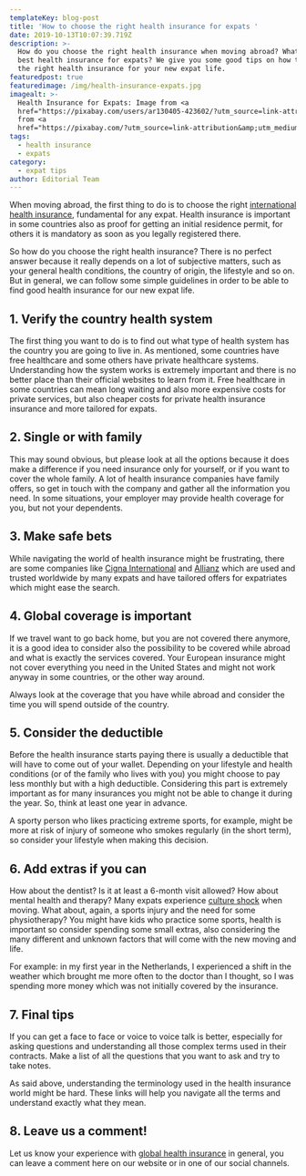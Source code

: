 ```yaml
---
templateKey: blog-post
title: 'How to choose the right health insurance for expats '
date: 2019-10-13T10:07:39.719Z
description: >-
  How do you choose the right health insurance when moving abroad? What is the
  best health insurance for expats? We give you some good tips on how to choose
  the right health insurance for your new expat life.
featuredpost: true
featuredimage: /img/health-insurance-expats.jpg
imagealt: >-
  Health Insurance for Expats: Image from <a
  href="https://pixabay.com/users/ar130405-423602/?utm_source=link-attribution&amp;utm_medium=referral&amp;utm_campaign=image&amp;utm_content=2082630">ar130405</a>
  from <a
  href="https://pixabay.com/?utm_source=link-attribution&amp;utm_medium=referral&amp;utm_campaign=image&amp;utm_content=2082630">Pixabay</a>
tags:
  - health insurance
  - expats
category:
  - expat tips
author: Editorial Team
---
```

When moving abroad, the first thing to do is to choose the right [international health insurance](https://expatfinancial.com/international-health-insurance/),  fundamental for any expat. Health insurance is important in some countries also as proof for getting an initial residence permit, for others it is mandatory as soon as you legally registered there.

So how do you choose the right health insurance? There is no perfect answer because it really depends on a lot of subjective matters, such as your general health conditions, the country of origin, the lifestyle and so on. But in general, we can follow some simple guidelines  in order to be able to find good health insurance for our new expat life.

## 1. Verify the country health system

The first thing you want to do is to find out what type of health system has the country you are going to live in. As mentioned, some countries have free healthcare and some others have private healthcare systems. Understanding how the system works is extremely important and there is no better place than their official websites to learn from it. Free healthcare in some countries can mean long waiting and also more expensive costs for private services, but also cheaper costs for private health insurance insurance and more tailored for expats.

## 2. Single or with family

This may sound obvious, but please look at all the options because it does make a difference if you need insurance only for yourself, or if you want to cover the whole family. A lot of health insurance companies have family offers, so get in touch with the company and gather all the information you need. In some situations, your employer may provide health coverage for you, but not your dependents.

## 3. Make safe bets

While navigating the world of health insurance might be frustrating, there are some companies like [Cigna International](https://expatfinancial.com/cigna-international-health-insurance-plan/) and [Allianz](https://expatfinancial.com/allianz-international-health-insurance/) which are used and trusted worldwide by many expats and have tailored offers for expatriates which might ease the search. 

## 4. Global coverage is important

If we travel want to go back home, but you are not covered there anymore, it is a good idea to consider also the possibility to be covered while abroad and what is exactly the services covered. Your European insurance might not cover everything you need in the United States and might not work anyway in some countries, or the other way around. 

Always look at the coverage that you have while abroad and consider the time you will spend outside of the country.

## 5. Consider the deductible

Before the health insurance starts paying there is usually a deductible that will have to come out of your wallet. Depending on your lifestyle and health conditions (or of the family who lives with you) you might choose to pay less monthly but with a high deductible. Considering this part is extremely important as for many insurances you might not be able to change it during the year. So, think at least one year in advance.

A sporty person who likes practicing extreme sports, for example, might be more at risk of injury of someone who smokes regularly (in the short term), so consider your lifestyle when making this decision.

## 6. Add extras if you can

How about the dentist? Is it at least a 6-month visit allowed? How about mental health and therapy? Many expats experience [culture shock](https://www.thexpatmagazine.com/blog/2014-06-23-culture-shock-expats/) when moving. What about, again, a sports injury and the need for some physiotherapy? You might have kids who practice some sports, health is important so consider spending some small extras, also considering the many different and unknown factors that will come with the new moving and life.

For example: in my first year in the Netherlands, I experienced a shift in the weather which brought me more often to the doctor than I thought, so I was spending more money which was not initially covered by the insurance.

## 7. Final tips

If you can get a face to face or voice to voice talk is better, especially for asking questions and understanding all those complex terms used in their contracts. Make a list of all the questions that you want to ask and try to take notes.

As said above, understanding the terminology used in the health insurance world might be hard. These links will help you navigate all the terms and understand exactly what they mean.

## 8. Leave us a comment!

Let us know your experience with [global health insurance](https://expatfinancial.com/top-3-global-health-insurance-companies-for-expats/) in general, you can leave a comment here on our website or in one of our social channels.
